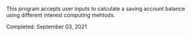 This program accepts user inputs to calculate a saving account balance using different interest computing mehtods.

Completed: September 03, 2021
